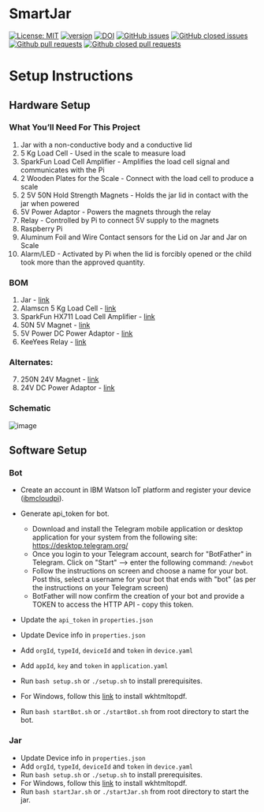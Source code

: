 # SmartJar

[![License: MIT](https://img.shields.io/badge/License-MIT-yellow.svg)](https://opensource.org/licenses/MIT)
[![version](https://img.shields.io/badge/version-1.0-blue)](https://github.com/sak007/SmartJar/releases/tag/v1.0)
[![DOI](https://zenodo.org/badge/469118048.svg)](https://zenodo.org/badge/latestdoi/469118048)
[![GitHub issues](https://img.shields.io/github/issues/sak007/SmartJar)](https://github.com/sak007/SmartJar/issues?q=is%3Aopen+is%3Aissue)
[![GitHub closed issues](https://img.shields.io/github/issues-closed/sak007/SmartJar)](https://github.com/sak007/SmartJar/issues?q=is%3Aissue+is%3Aclosed)
[![Github pull requests](https://img.shields.io/github/issues-pr/sak007/SmartJar)](https://github.com/sak007/SmartJar/pulls)
[![Github closed pull requests](https://img.shields.io/github/issues-pr-closed/sak007/SmartJar)](https://github.com/sak007/SmartJar/pulls?q=is%3Apr+is%3Aclosed)

# Setup Instructions

## Hardware Setup

### What You’ll Need For This Project 

1. Jar with a non-conductive body and a conductive lid
2. 5 Kg Load Cell - Used in the scale to measure load
3. SparkFun Load Cell Amplifier - Amplifies the load cell signal and communicates with the Pi
4. 2 Wooden Plates for the Scale - Connect with the load cell to produce a scale
5. 2 5V 50N Hold Strength Magnets - Holds the jar lid in contact with the jar when powered
6. 5V Power Adaptor - Powers the magnets through the relay
7. Relay - Controlled by Pi to connect 5V supply to the magnets
8. Raspberry Pi 
9. Aluminum Foil and Wire Contact sensors for the Lid on Jar and Jar on Scale
10. Alarm/LED - Activated by Pi when the lid is forcibly opened or the child took more than the approved quantity.

### BOM

1) Jar - [link](https://www.amazon.com/dp/B0969WVW8M?ref=ppx_yo2ov_dt_b_product_details&th=1)
2) Alamscn 5 Kg Load Cell - [link](https://www.amazon.com/dp/B08KRWY43Y?ref=ppx_yo2ov_dt_b_product_details&th=1)
3) SparkFun HX711 Load Cell Amplifier - [link](https://www.amazon.com/dp/B079LVMC6X?psc=1&ref=ppx_yo2ov_dt_b_product_details)
4) 50N 5V Magnet - [link](https://www.amazon.com/dp/B01CYB0G24?psc=1&ref=ppx_yo2ov_dt_b_product_details)
5) 5V Power DC Power Adaptor - [link](https://www.amazon.com/dp/B078RXZM4C?psc=1&ref=ppx_yo2ov_dt_b_product_details)
6) KeeYees Relay - [link](https://www.amazon.com/gp/product/B07L6J6FHH/ref=ppx_yo_dt_b_search_asin_title?ie=UTF8&psc=1)

### Alternates:

7) 250N 24V Magnet - [link](https://www.amazon.com/dp/B01N21QDQC?psc=1&ref=ppx_yo2ov_dt_b_product_details)
8) 24V DC Power Adaptor - [link](https://www.amazon.com/dp/B08MQ2KM2N?ref=ppx_yo2ov_dt_b_product_details&th=1)

### Schematic
![image](https://user-images.githubusercontent.com/46975667/164135086-226d8538-8a4b-4966-9674-841a2dd3733a.png)

## Software Setup
### Bot
 - Create an account in IBM Watson IoT platform and register your device ([ibmcloudpi](https://github.com/usmanwardag/ibmcloudpi)).
 - Generate api_token for bot.
   + Download and install the Telegram mobile application or desktop application for your system from the following site: https://desktop.telegram.org/
   + Once you login to your Telegram account, search for "BotFather" in Telegram. Click on \"Start\" --> enter the following command: ```/newbot```
   + Follow the instructions on screen and choose a name for your bot. Post this, select a username for your bot that ends with "bot" (as per the instructions on your Telegram screen)
   + BotFather will now confirm the creation of your bot and provide a TOKEN to access the HTTP API - copy this token.

 - Update the ```api_token``` in ```properties.json```
 - Update Device info in ```properties.json```
 - Add ```orgId```, ```typeId```, ```deviceId``` and ```token``` in ```device.yaml```
 - Add ```appId```, ```key``` and ```token``` in ```application.yaml```
 - Run ```bash setup.sh``` or ```./setup.sh``` to install prerequisites.
 - For Windows, follow this [link](http://wkhtmltopdf.org/) to install wkhtmltopdf.
 - Run ```bash startBot.sh``` or ```./startBot.sh``` from root directory to start the bot.

### Jar
 - Update Device info in ```properties.json```
 - Add ```orgId```, ```typeId```, ```deviceId``` and ```token``` in ```device.yaml```
 - Run ```bash setup.sh``` or ```./setup.sh``` to install prerequisites.
 - For Windows, follow this [link](http://wkhtmltopdf.org/) to install wkhtmltopdf.
 - Run ```bash startJar.sh``` or ```./startJar.sh``` from root directory to start the jar.
